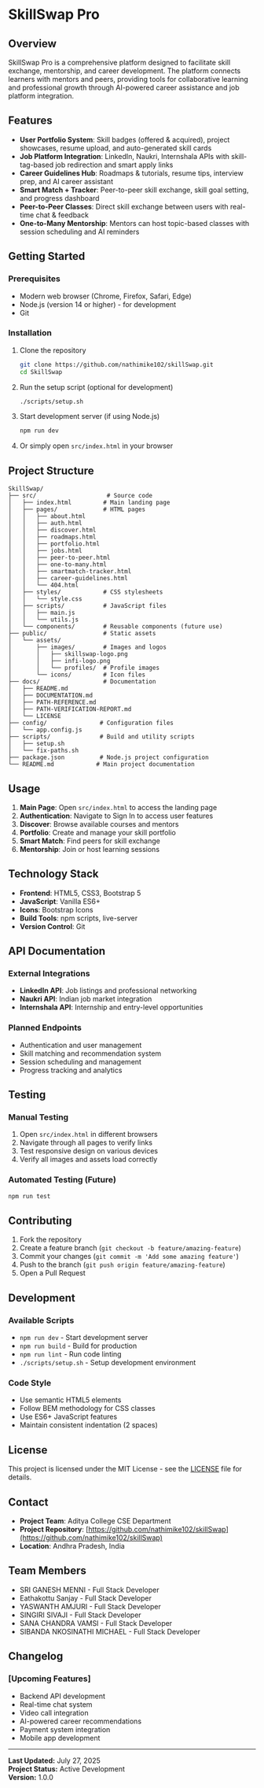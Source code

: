 # SkillSwap Pro

## Overview

SkillSwap Pro is a comprehensive platform designed to facilitate skill exchange, mentorship, and career development. The platform connects learners with mentors and peers, providing tools for collaborative learning and professional growth through AI-powered career assistance and job platform integration.

## Features

- **User Portfolio System**: Skill badges (offered & acquired), project showcases, resume upload, and auto-generated skill cards
- **Job Platform Integration**: LinkedIn, Naukri, Internshala APIs with skill-tag-based job redirection and smart apply links
- **Career Guidelines Hub**: Roadmaps & tutorials, resume tips, interview prep, and AI career assistant
- **Smart Match + Tracker**: Peer-to-peer skill exchange, skill goal setting, and progress dashboard
- **Peer-to-Peer Classes**: Direct skill exchange between users with real-time chat & feedback
- **One-to-Many Mentorship**: Mentors can host topic-based classes with session scheduling and AI reminders

## Getting Started

### Prerequisites

- Modern web browser (Chrome, Firefox, Safari, Edge)
- Node.js (version 14 or higher) - for development
- Git

### Installation

1. Clone the repository
   ```bash
   git clone https://github.com/nathimike102/skillSwap.git
   cd SkillSwap
   ```

2. Run the setup script (optional for development)
   ```bash
   ./scripts/setup.sh
   ```

3. Start development server (if using Node.js)
   ```bash
   npm run dev
   ```

4. Or simply open `src/index.html` in your browser

## Project Structure

```
SkillSwap/
├── src/                    # Source code
│   ├── index.html         # Main landing page
│   ├── pages/             # HTML pages
│   │   ├── about.html
│   │   ├── auth.html
│   │   ├── discover.html
│   │   ├── roadmaps.html
│   │   ├── portfolio.html
│   │   ├── jobs.html
│   │   ├── peer-to-peer.html
│   │   ├── one-to-many.html
│   │   ├── smartmatch-tracker.html
│   │   ├── career-guidelines.html
│   │   └── 404.html
│   ├── styles/            # CSS stylesheets
│   │   └── style.css
│   ├── scripts/           # JavaScript files
│   │   ├── main.js
│   │   └── utils.js
│   └── components/        # Reusable components (future use)
├── public/                # Static assets
│   └── assets/
│       ├── images/        # Images and logos
│       │   ├── skillswap-logo.png
│       │   ├── infi-logo.png
│       │   └── profiles/  # Profile images
│       └── icons/         # Icon files
├── docs/                  # Documentation
│   ├── README.md
│   ├── DOCUMENTATION.md
│   ├── PATH-REFERENCE.md
│   ├── PATH-VERIFICATION-REPORT.md
│   └── LICENSE
├── config/               # Configuration files
│   └── app.config.js
├── scripts/              # Build and utility scripts
│   ├── setup.sh
│   └── fix-paths.sh
├── package.json          # Node.js project configuration
└── README.md            # Main project documentation
```

## Usage

1. **Main Page**: Open `src/index.html` to access the landing page
2. **Authentication**: Navigate to Sign In to access user features
3. **Discover**: Browse available courses and mentors
4. **Portfolio**: Create and manage your skill portfolio
5. **Smart Match**: Find peers for skill exchange
6. **Mentorship**: Join or host learning sessions

## Technology Stack

- **Frontend**: HTML5, CSS3, Bootstrap 5
- **JavaScript**: Vanilla ES6+
- **Icons**: Bootstrap Icons
- **Build Tools**: npm scripts, live-server
- **Version Control**: Git

## API Documentation

### External Integrations
- **LinkedIn API**: Job listings and professional networking
- **Naukri API**: Indian job market integration
- **Internshala API**: Internship and entry-level opportunities

### Planned Endpoints
- Authentication and user management
- Skill matching and recommendation system
- Session scheduling and management
- Progress tracking and analytics

## Testing

### Manual Testing
1. Open `src/index.html` in different browsers
2. Navigate through all pages to verify links
3. Test responsive design on various devices
4. Verify all images and assets load correctly

### Automated Testing (Future)
```bash
npm run test
```

## Contributing

1. Fork the repository
2. Create a feature branch (`git checkout -b feature/amazing-feature`)
3. Commit your changes (`git commit -m 'Add some amazing feature'`)
4. Push to the branch (`git push origin feature/amazing-feature`)
5. Open a Pull Request

## Development

### Available Scripts
- `npm run dev` - Start development server
- `npm run build` - Build for production
- `npm run lint` - Run code linting
- `./scripts/setup.sh` - Setup development environment

### Code Style
- Use semantic HTML5 elements
- Follow BEM methodology for CSS classes
- Use ES6+ JavaScript features
- Maintain consistent indentation (2 spaces)

## License

This project is licensed under the MIT License - see the [LICENSE](LICENSE) file for details.

## Contact

- **Project Team**: Aditya College CSE Department
- **Project Repository**: [https://github.com/nathimike102/skillSwap](https://github.com/nathimike102/skillSwap)
- **Location**: Andhra Pradesh, India

## Team Members

- SRI GANESH MENNI - Full Stack Developer
- Eathakottu Sanjay - Full Stack Developer  
- YASWANTH AMJURI - Full Stack Developer
- SINGIRI SIVAJI - Full Stack Developer
- SANA CHANDRA VAMSI - Full Stack Developer
- SIBANDA NKOSINATHI MICHAEL - Full Stack Developer

## Changelog

### [Upcoming Features]
- Backend API development
- Real-time chat system
- Video call integration
- AI-powered career recommendations
- Payment system integration
- Mobile app development

---

**Last Updated:** July 27, 2025  
**Project Status:** Active Development  
**Version:** 1.0.0

